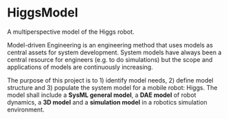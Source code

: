 # HiggsModel
A multiperspective model of the Higgs robot.

Model-driven Engineering is an engineering method that uses models as central assets for system development. System models have always been a central resource for engineers (e.g. to do simulations) but the scope and applications of models are continuously increasing.

The purpose of this project is to 1) identify model needs, 2) define model structure and 3) populate the system model for a mobile robot: Higgs. The model shall include a **SysML general model**, a **DAE model** of robot dynamics, a **3D model** and a **simulation model** in a robotics simulation environment.
